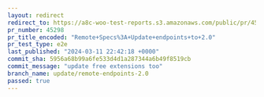 ```yaml
---
layout: redirect
redirect_to: https://a8c-woo-test-reports.s3.amazonaws.com/public/pr/45298/e2e/index.html
pr_number: 45298
pr_title_encoded: "Remote+Specs%3A+Update+endpoints+to+2.0"
pr_test_type: e2e
last_published: "2024-03-11 22:42:18 +0000"
commit_sha: 5956a68b99a6fe533d4d1a287344a6b49f8519cb
commit_message: "update free extensions too"
branch_name: update/remote-endpoints-2.0
passed: true
---
```

